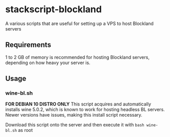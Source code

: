 # stackscript-blockland
A various scripts that are useful for setting up a VPS to host Blockland servers

## Requirements
1 to 2 GB of memory is recommended for hosting Blockland servers, depending on how heavy your server is.

## Usage

### wine-bl.sh
**FOR DEBIAN 10 DISTRO ONLY**
This script acquires and automatically installs wine 5.0.2, which is known to work for hosting headless BL servers. Newer versions have issues, making this install script necessary.

Download this script onto the server and then execute it with `bash wine-bl.sh` as root